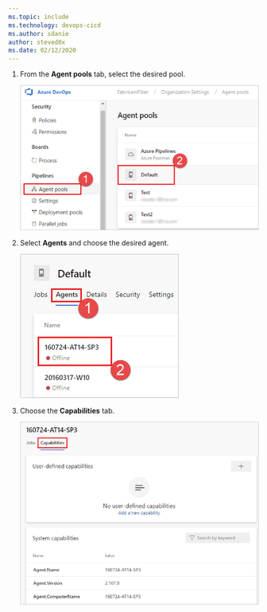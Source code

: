 ```yaml
---
ms.topic: include
ms.technology: devops-cicd
ms.author: sdanie
author: steved0x
ms.date: 02/12/2020
---
```


1. From the **Agent pools** tab, select the desired pool.

   ![Choose Manage pools](../../media/agent-capabilities-tab/agent-pools-2019.png)

1. Select **Agents** and choose the desired agent.

   ![Select Agents and choose the desired agent](../../media/agent-capabilities-tab/agents-2019.png)

1. Choose the **Capabilities** tab.

   ![Agent capabilities tab](../../media/agent-capabilities-tab/capabilities-2019.png)
